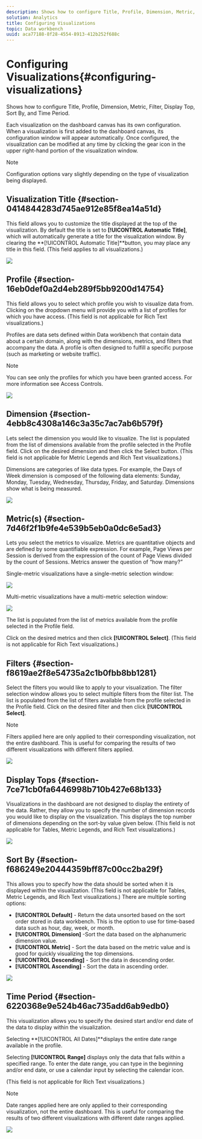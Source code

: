 ```yaml
---
description: Shows how to configure Title, Profile, Dimension, Metric, Filter, Display Top, Sort By, and Time Period.
solution: Analytics
title: Configuring Visualizations
topic: Data workbench
uuid: aca77188-8f28-4554-8913-412b252f688c
---
```


# Configuring Visualizations{#configuring-visualizations}

Shows how to configure Title, Profile, Dimension, Metric, Filter, Display Top, Sort By, and Time Period.

Each visualization on the dashboard canvas has its own configuration. When a visualization is first added to the dashboard canvas, its configuration window will appear automatically. Once configured, the visualization can be modified at any time by clicking the gear icon in the upper right-hand portion of the visualization window.

>[!NOTE]
>
>Configuration options vary slightly depending on the type of visualization being displayed.

## Visualization Title {#section-0414844283d745ae912e85f8ea14a51d}

This field allows you to customize the title displayed at the top of the visualization. By default the title is set to **[!UICONTROL Automatic Title]**, which will automatically generate a title for the visualization window. By clearing the **[!UICONTROL Automatic Title]**button, you may place any title in this field. (This field applies to all visualizations.)

![](assets/title.png)

## Profile {#section-16eb0def0a2d4eb289f5bb9200d14754}

This field allows you to select which profile you wish to visualize data from. Clicking on the dropdown menu will provide you with a list of profiles for which you have access. (This field is not applicable for Rich Text visualizations.)

Profiles are data sets defined within Data workbench that contain data about a certain domain, along with the dimensions, metrics, and filters that accompany the data. A profile is often designed to fulfill a specific purpose (such as marketing or website traffic).

>[!NOTE]
>
>You can see only the profiles for which you have been granted access. For more information see Access Controls.

![](assets/profile.png)

## Dimension {#section-4ebb8c4308a146c3a35c7ac7ab6b579f}

Lets select the dimension you would like to visualize. The list is populated from the list of dimensions available from the profile selected in the Profile field. Click on the desired dimension and then click the Select button. (This field is not applicable for Metric Legends and Rich Text visualizations.)

Dimensions are categories of like data types. For example, the Days of Week dimension is composed of the following data elements: Sunday, Monday, Tuesday, Wednesday, Thursday, Friday, and Saturday. Dimensions show what is being measured.

![](assets/dimension.png)

## Metric(s) {#section-7d46f2f1b9fe4e539b5eb0a0dc6e5ad3}

Lets you select the metrics to visualize. Metrics are quantitative objects and are defined by some quantifiable expression. For example, Page Views per Session is derived from the expression of the count of Page Views divided by the count of Sessions. Metrics answer the question of “how many?”

Single-metric visualizations have a single-metric selection window:

![](assets/metrics2.png)

Multi-metric visualizations have a multi-metric selection window:

![](assets/metrics.png)

The list is populated from the list of metrics available from the profile selected in the Profile field.

Click on the desired metrics and then click **[!UICONTROL Select]**. (This field is not applicable for Rich Text visualizations.)

## Filters {#section-f8619ae2f8e54735a2c1b0fbb8bb1281}

Select the filters you would like to apply to your visualization. The filter selection window allows you to select multiple filters from the filter list. The list is populated from the list of filters available from the profile selected in the Profile field. Click on the desired filter and then click **[!UICONTROL Select]**. 

>[!NOTE]
>
>Filters applied here are only applied to their corresponding visualization, not the entire dashboard. This is useful for comparing the results of two different visualizations with different filters applied.

![](assets/filter.png)

## Display Tops {#section-7ce71cb0fa6446998b710b427e68b133}

Visualizations in the dashboard are not designed to display the entirety of the data. Rather, they allow you to specify the number of dimension records you would like to display on the visualization. This displays the top number of dimensions depending on the sort-by value given below. (This field is not applicable for Tables, Metric Legends, and Rich Text visualizations.)

![](assets/display_top.png)

## Sort By {#section-f686249e20444359bff87c00cc2ba29f}

This allows you to specify how the data should be sorted when it is displayed within the visualization. (This field is not applicable for Tables, Metric Legends, and Rich Text visualizations.) There are multiple sorting options:

* **[!UICONTROL Default]** - Return the data unsorted based on the sort order stored in data workbench. This is the option to use for time-based data such as hour, day, week, or month. 
* **[!UICONTROL Dimension]** -Sort the data based on the alphanumeric dimension value. 
* **[!UICONTROL Metric]** - Sort the data based on the metric value and is good for quickly visualizing the top dimensions. 
* **[!UICONTROL Descending]** - Sort the data in descending order. 
* **[!UICONTROL Ascending]** - Sort the data in ascending order.

![](assets/sort_by.png)

## Time Period {#section-6220368e9e524b46ac735add6ab9edb0}

This visualization allows you to specify the desired start and/or end date of the data to display within the visualization.

Selecting **[!UICONTROL All Dates]**displays the entire date range available in the profile.

Selecting **[!UICONTROL Range]** displays only the data that falls within a specified range. To enter the date range, you can type in the beginning and/or end date, or use a calendar input by selecting the calendar icon.

(This field is not applicable for Rich Text visualizations.)

>[!NOTE]
>
>Date ranges applied here are only applied to their corresponding visualization, not the entire dashboard. This is useful for comparing the results of two different visualizations with different date ranges applied.

![](assets/time_period.png)

